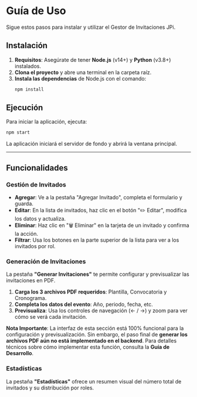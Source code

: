 # Guía de Uso

Sigue estos pasos para instalar y utilizar el Gestor de Invitaciones JPi.

## Instalación

1.  **Requisitos**: Asegúrate de tener **Node.js** (v14+) y **Python** (v3.8+) instalados.
2.  **Clona el proyecto** y abre una terminal en la carpeta raíz.
3.  **Instala las dependencias** de Node.js con el comando:
    ```bash
    npm install
    ```

## Ejecución

Para iniciar la aplicación, ejecuta:

```bash
npm start
```

La aplicación iniciará el servidor de fondo y abrirá la ventana principal.

---

## Funcionalidades

### Gestión de Invitados

-   **Agregar**: Ve a la pestaña "Agregar Invitado", completa el formulario y guarda.
-   **Editar**: En la lista de invitados, haz clic en el botón "✏️ Editar", modifica los datos y actualiza.
-   **Eliminar**: Haz clic en "🗑️ Eliminar" en la tarjeta de un invitado y confirma la acción.
-   **Filtrar**: Usa los botones en la parte superior de la lista para ver a los invitados por rol.

### Generación de Invitaciones

La pestaña **"Generar Invitaciones"** te permite configurar y previsualizar las invitaciones en PDF.

1.  **Carga los 3 archivos PDF requeridos**: Plantilla, Convocatoria y Cronograma.
2.  **Completa los datos del evento**: Año, periodo, fecha, etc.
3.  **Previsualiza**: Usa los controles de navegación (← / →) y zoom para ver cómo se verá cada invitación.

**Nota Importante**: La interfaz de esta sección está 100% funcional para la configuración y previsualización. Sin embargo, el paso final de **generar los archivos PDF aún no está implementado en el backend**. Para detalles técnicos sobre cómo implementar esta función, consulta la **Guía de Desarrollo**.

### Estadísticas

La pestaña **"Estadísticas"** ofrece un resumen visual del número total de invitados y su distribución por roles.